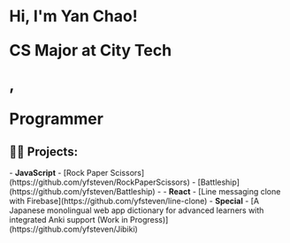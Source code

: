<h1>Hi, I'm Yan Chao! <br/><p>CS Major at City Tech</p>, <p>Programmer</p></h1>

<h2>👨‍💻 Projects:</h2>
- <b>JavaScript</b>
  - [Rock Paper Scissors](https://github.com/yfsteven/RockPaperScissors)
  - [Battleship](https://github.com/yfsteven/Battleship)
  - 
- <b>React</b>
  - [Line messaging clone with Firebase](https://github.com/yfsteven/line-clone)
- <b>Special</b>
  - [A Japanese monolingual web app dictionary for advanced learners with integrated Anki support (Work in Progress)](https://github.com/yfsteven/Jibiki)
